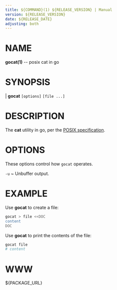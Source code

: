 ```yaml
---
title: ${COMMAND}(1) ${RELEASE_VERSION} | Manual
version: ${RELEASE_VERSION}
date: ${RELEASE_DATE}
adjusting: both
---
```

NAME
====

**gocat(1)** -- posix cat in go

SYNOPSIS
========

| **gocat** `[options]` `[file ...]`

DESCRIPTION
===========

The **cat** utility in go, per the [POSIX specification](http://pubs.opengroup.org/onlinepubs/000095399/utilities/cat.html).

OPTIONS
=======

These options control how `gocat` operates.

`-u`
  ~ Unbuffer output.

EXAMPLE
========

Use **gocat** to create a file:

```sh
gocat > file <<DOC
content
DOC
```

Use **gocat** to print the contents of the file:

```sh
gocat file
# content
```

WWW
===

${PACKAGE_URL}

